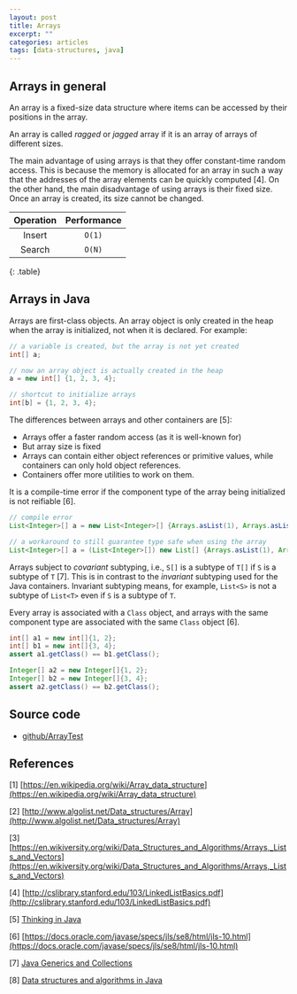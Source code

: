 ```yaml
---
layout: post
title: Arrays
excerpt: ""
categories: articles
tags: [data-structures, java]
---
```


## Arrays in general

An array is a fixed-size data structure where items can be accessed by their positions in the array.

An array is called _ragged_ or _jagged_ array if it is an array of arrays of different sizes.

The main advantage of using arrays is that they offer constant-time random access. This is because the memory is allocated for an array in such a way that the addresses of the array elements can be quickly computed [4]. On the other hand, the main disadvantage of using arrays is their fixed size. Once an array is created, its size cannot be changed.

| Operation | Performance |
| :-------------: | :-------------: |
| Insert       | `O(1)`      |
| Search       | `O(N)` |
{: .table}

## Arrays in Java

Arrays are first-class objects. An array object is only created in the heap when the array is initialized, not when it is declared. For example:

```java
// a variable is created, but the array is not yet created
int[] a;

// now an array object is actually created in the heap
a = new int[] {1, 2, 3, 4};

// shortcut to initialize arrays
int[b] = {1, 2, 3, 4};
```

The differences between arrays and other containers are [5]:

- Arrays offer a faster random access (as it is well-known for)
- But array size is fixed
- Arrays can contain either object references or primitive values, while containers can only hold object references.
- Containers offer more utilities to work on them.

It is a compile-time error if the component type of the array being initialized is not reifiable [6].

```java
// compile error
List<Integer>[] a = new List<Integer>[] {Arrays.asList(1), Arrays.asList(2)};

// a workaround to still guarantee type safe when using the array
List<Integer>[] a = (List<Integer>[]) new List[] {Arrays.asList(1), Arrays.asList(2)};
```

Arrays subject to _covariant_ subtyping, i.e., `S[]` is a subtype of `T[]` if `S` is a subtype of `T` [7]. This is in contrast to the _invariant_ subtyping used for the Java containers. Invariant subtyping means, for example, `List<S>` is not a subtype of `List<T>` even if `S` is a subtype of `T`.

Every array is associated with a `Class` object, and arrays with the same component type are associated with the same `Class` object [6].

```java
int[] a1 = new int[]{1, 2};
int[] b1 = new int[]{3, 4};
assert a1.getClass() == b1.getClass();

Integer[] a2 = new Integer[]{1, 2};
Integer[] b2 = new Integer[]{3, 4};
assert a2.getClass() == b2.getClass();
```

## Source code

- [github/ArrayTest](https://github.com/khanhpdt/datastructures-algorithms/tree/master/data-structures/src/test/java/vn/khanhpdt/playgrounds/datastructures/arrays/ArrayTest.java)

## References

[1] [https://en.wikipedia.org/wiki/Array_data_structure](https://en.wikipedia.org/wiki/Array_data_structure)

[2] [http://www.algolist.net/Data_structures/Array](http://www.algolist.net/Data_structures/Array)

[3] [https://en.wikiversity.org/wiki/Data_Structures_and_Algorithms/Arrays,_Lists_and_Vectors](https://en.wikiversity.org/wiki/Data_Structures_and_Algorithms/Arrays,_Lists_and_Vectors)

[4] [http://cslibrary.stanford.edu/103/LinkedListBasics.pdf](http://cslibrary.stanford.edu/103/LinkedListBasics.pdf)

[5] [Thinking in Java](http://www.amazon.com/Thinking-Java-4th-Bruce-Eckel/dp/0131872486/ref=sr_1_1?s=books&ie=UTF8&qid=1461439800&sr=1-1&keywords=thinking+in+java)

[6] [https://docs.oracle.com/javase/specs/jls/se8/html/jls-10.html](https://docs.oracle.com/javase/specs/jls/se8/html/jls-10.html)

[7] [Java Generics and Collections](http://www.amazon.com/Java-Generics-Collections-Maurice-Naftalin/dp/0596527756/ref=sr_1_1?s=books&ie=UTF8&qid=1461439833&sr=1-1&keywords=java+generics)

[8] [Data structures and algorithms in Java](http://www.amazon.com/Data-Structures-Algorithms-Java-2nd/dp/0672324539/ref=sr_1_4?s=books&ie=UTF8&qid=1461439850&sr=1-4&keywords=data+structures+and+algorithms+in+java)
